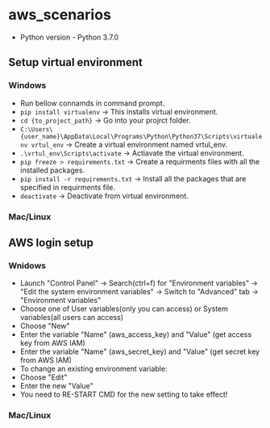 # aws_scenarios

- Python version - Python 3.7.0

## Setup virtual environment

### Windows

- Run bellow connamds in command prompt.
- ```pip install virtualenv``` -> This installs virtual environment.
- ```cd {to_project_path}``` -> Go into your projrct folder.
- ```C:\Users\{user_name}\AppData\Local\Programs\Python\Python37\Scripts\virtualenv vrtul_env```  -> Create a virtual environment named vrtul_env.
- ```.\vrtul_env\Scripts\activate```  -> Actiavate the virtual environment.
- ```pip freeze > requirements.txt```  -> Create a requirments files with all the installed packages.
- ```pip install -r requirements.txt```  -> Install all the packages that are specified in requirments file.
- ```deactivate``` -> Deactivate from virtual environment.

### Mac/Linux

## AWS login setup

### Wnidows

- Launch "Control Panel" -> Search(ctrl+f) for "Environment variables" -> "Edit the system environment variables" -> Switch to "Advanced" tab -> "Environment variables"
- Choose one of User variables(only you can access) or System variables(all users can access)
- Choose "New"
- Enter the variable "Name" (aws_access_key) and "Value" (get access key from AWS IAM)
- Enter the variable "Name" (aws_secret_key) and "Value" (get secret key from AWS IAM)
- To change an existing environment variable:
- Choose "Edit"
- Enter the new "Value"
- You need to RE-START CMD for the new setting to take effect!

### Mac/Linux
